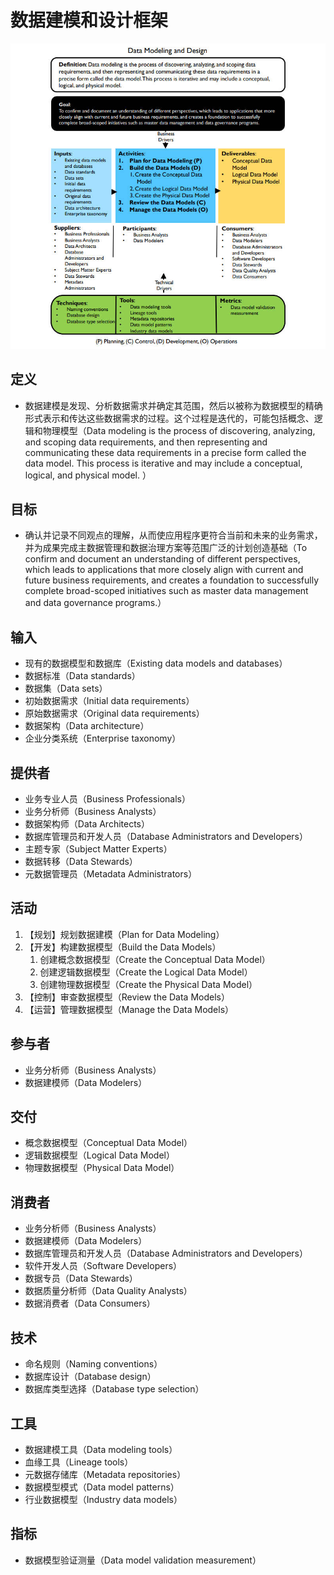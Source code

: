 # **数据建模和设计框架**

![](assets/数据建模和设计框架/数据建模和设计.jpg)

## 定义

- 数据建模是发现、分析数据需求并确定其范围，然后以被称为数据模型的精确形式表示和传达这些数据需求的过程。这个过程是迭代的，可能包括概念、逻辑和物理模型（Data modeling is the process of discovering, analyzing, and scoping data requirements, and then representing and communicating these data requirements in a precise form called the data model. This process is iterative and may include a conceptual, logical, and physical model. ）

## 目标

- 确认并记录不同观点的理解，从而使应用程序更符合当前和未来的业务需求，并为成果完成主数据管理和数据治理方案等范围广泛的计划创造基础（To confirm and document an understanding of different perspectives, which leads to applications that more closely align with current and future business requirements, and creates a foundation to successfully complete broad-scoped initiatives such as master data management and data governance programs.）

## 输入

- 现有的数据模型和数据库（Existing data models and databases）
- 数据标准（Data standards）
- 数据集（Data sets）
- 初始数据需求（Initial data requirements）
- 原始数据需求（Original data requirements）
- 数据架构（Data architecture）
- 企业分类系统（Enterprise taxonomy）

## 提供者

- 业务专业人员（Business Professionals）
- 业务分析师（Business Analysts）
- 数据架构师（Data Architects）
- 数据库管理员和开发人员（Database Administrators and Developers）
- 主题专家（Subject Matter Experts）
- 数据转移（Data Stewards）
- 元数据管理员（Metadata Administrators）

## 活动

1. 【规划】规划数据建模（Plan for Data Modeling）
2. 【开发】构建数据模型（Build the Data Models）
   1. 创建概念数据模型（Create the Conceptual Data Model）
   2. 创建逻辑数据模型（Create the Logical Data Model）
   3. 创建物理数据模型（Create the Physical Data Model）
3. 【控制】审查数据模型（Review the Data Models）
4. 【运营】管理数据模型（Manage the Data Models）

## 参与者

- 业务分析师（Business Analysts）
- 数据建模师（Data Modelers）

## 交付

- 概念数据模型（Conceptual Data Model）
- 逻辑数据模型（Logical Data Model）
- 物理数据模型（Physical Data Model）

## 消费者

- 业务分析师（Business Analysts）
- 数据建模师（Data Modelers）
- 数据库管理员和开发人员（Database Administrators and Developers）
- 软件开发人员（Software Developers）
- 数据专员（Data Stewards）
- 数据质量分析师（Data Quality Analysts）
- 数据消费者（Data Consumers）

## 技术

- 命名规则（Naming conventions）
- 数据库设计（Database design）
- 数据库类型选择（Database type selection）

## 工具

- 数据建模工具（Data modeling tools）
- 血缘工具（Lineage tools）
- 元数据存储库（Metadata repositories）
- 数据模型模式（Data model patterns）
- 行业数据模型（Industry data models）

## 指标

- 数据模型验证测量（Data model validation measurement）